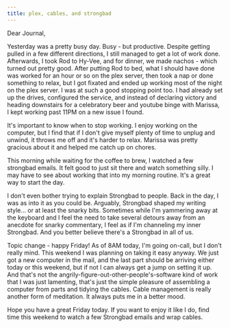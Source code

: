 ```yaml
---
title: plex, cables, and strongbad
---
```


Dear Journal,

Yesterday was a pretty busy day. Busy - but productive. Despite getting
pulled in a few different directions, I still managed to get a lot of
work done. Afterwards, I took Rod to Hy-Vee, and for dinner, we made
nachos - which turned out pretty good. After putting Rod to bed, what I
should have done was worked for an hour or so on the plex server, then
took a nap or done something to relax, but I got fixated and ended up
working most of the night on the plex server. I was at such a good
stopping point too. I had already set up the drives, configured the
service, and instead of declaring victory and heading downstairs for a
celebratory beer and youtube binge with Marissa, I kept working past
11PM on a new issue I found.

It's important to know when to stop working. I enjoy working on the
computer, but I find that if I don't give myself plenty of time to
unplug and unwind, it throws me off and it's harder to relax. Marissa
was pretty gracious about it and helped me catch up on chores.

This morning while waiting for the coffee to brew, I watched a few
strongbad emails. It felt good to just sit there and watch something
silly. I may have to see about working that into my morning routine.
It's a great way to start the day.

I don't even bother trying to explain Strongbad to people. Back in the
day, I was as into it as you could be. Arguably, Strongbad shaped my
writing style… or at least the snarky bits. Sometimes while I'm
yammering away at the keyboard and I feel the need to take several
detours away from an anecdote for snarky commentary, I feel as if I'm
channeling my inner Strongbad. And you better believe there's a
Strongbad in all of us.

Topic change - happy Friday! As of 8AM today, I'm going on-call, but I
don't really mind. This weekend I was planning on taking it easy anyway.
We just got a new computer in the mail, and the last part should be
arriving either today or this weekend, but if not I can always get a
jump on setting it up. And that's not the
angrily-figure-out-other-people's-software kind of work that I was just
lamenting, that's just the simple pleasure of assembling a computer from
parts and tidying the cables. Cable management is really another form of
meditation. It always puts me in a better mood.

Hope you have a great Friday today. If you want to enjoy it like I do,
find time this weekend to watch a few Strongbad emails and wrap cables.


